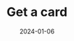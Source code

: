 ---
layout: default
modal-id: 6
lang: "en"
title: Get a card
date: 2024-01-06
img: 1-how-it-works.jpg
alt: image-alt
project-date: January 2025
client: Here client
category: Here category
description: With Audiovook, you have access to a vast catalog of audiobooks through physical cards with an integrated QR code. You can find these cards in bookstores, specialized shops, and also purchase them online from our website. Once you have one, you're just a step away from entering a world full of sound stories. Start today!
---